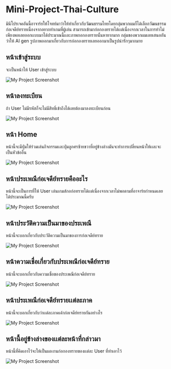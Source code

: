 # Mini-Project-Thai-Culture
มินิโปรเจคอันนี้อาจาร์ยให้โจทย์มาว่าให้ทำเกี่ยวกับวัฒนธรรมไทยโดยกลุ่มพวกผมก็ได้เลือกวัฒนธรรมก่อเจดีย์ทรายเนื่องจากอยากทำเกมที่ผู้เล่น
สามารถเข้ามาก่อกองทรายได้เเต่เนื่องจากเวลาในการทำไม่เพียงพอเลยออกเเบบมาได้ประมาณนี้เเละภาพกอกองทรายนั้นหายากมาก
กลุ่มของพวกผมเลยเสนอกันว่าให้ AI gen รูปภาพออกมาเกี่ยวกับการก่อกองทรายเลยออกมาเป็นรูปน่ารักๆมากมาย


## หน้าเข้าสู่ระบบ 
จะเป็นหน้าให้ User เข้าสู่ระบบ

![My Project Screenshot](img/login.png)


## หน้าลงทะเบียน
ถ้า User ไม่มีรหัสก็จะไม่มีสิทธิ์เข้าถึงได้เลยต้องมาลงทะเบียนก่อน

![My Project Screenshot](img/register.png)



## หน้า Home
หน้านี้จะมีปุ่มให้ร่วมเล่นกิจกรรมเเละปุ่มลูกศรซ้ายขวาที่อยู่ข้างล่างมันจะทำการเปลี่ยนหน้าให้เเละจะเป็นหัวข้ออื่น

![My Project Screenshot](img/home1.png)


## หน้าประเพณีก่อเจดีย์ทรายคืออะไร 
หน้านี้จะเป็นการที่ให้ User เล่นเกมส์กอก่อทรายได้เเต่เนื่องจากเวลาไม่พอตามที่อาจาร์ยกำหนดเลยได้ประมาณนี้ครับ

![My Project Screenshot](img/home2.png)


## หน้าประวัติความเป็นมาของประเพณี
หน้านี้จะบอกเกี่ยวกับประวัติความเป็นมาของการก่อเจดีย์ทราย

![My Project Screenshot](img/home3.png)


## หน้าความเชื่อเกี่ยวกับประเพณีก่อเจดีย์ทราย
หน้านี้จะบอกเกี่ยวกับความเชื่อของประเพณีก่อเจดีย์ทราย

![My Project Screenshot](img/home4.png)


## หน้าประเพณีก่อเจดีย์ทรายเเต่ละภาค
หน้านี้จะบอกเกี่ยวกับว่าเเต่ละภาคเค้าก่อเจดีย์ทรายกันอย่างไร

![My Project Screenshot](img/home5.png)


## หน้านี้อยู่ข้างล่างของเเต่ละหน้าที่กล่าวมา 
หน้านี้ที่คิดเอาไว้จะให้เป็นผลงานก่อกองทรายของเเต่ละ User ที่ทำเอาไว้

![My Project Screenshot](img/home6.png)


